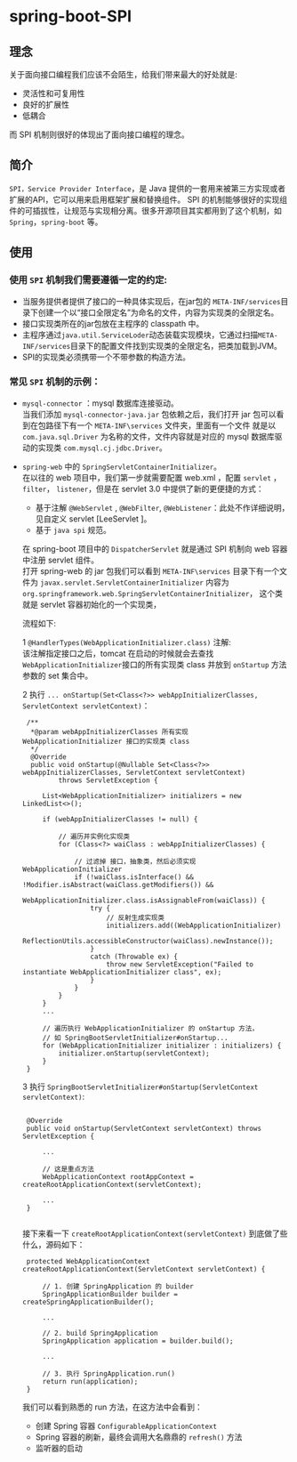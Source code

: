 # spring-boot-SPI

## 理念

关于面向接口编程我们应该不会陌生，给我们带来最大的好处就是:
- 灵活性和可复用性
- 良好的扩展性
- 低耦合

而 SPI 机制则很好的体现出了面向接口编程的理念。

## 简介

`SPI，Service Provider Interface`，是 Java 提供的一套用来被第三方实现或者扩展的API，它可以用来启用框架扩展和替换组件。
SPI 的机制能够很好的实现组件的可插拔性，让规范与实现相分离。很多开源项目其实都用到了这个机制，如 `Spring`，`spring-boot` 等。

## 使用

### 使用 ``SPI`` 机制我们需要遵循一定的约定:
- 当服务提供者提供了接口的一种具体实现后，在jar包的 `META-INF/services`目录下创建一个以“接口全限定名”为命名的文件，内容为实现类的全限定名。
- 接口实现类所在的jar包放在主程序的 classpath 中。
- 主程序通过`java.util.ServiceLoder`动态装载实现模块，它通过扫描`META-INF/services`目录下的配置文件找到实现类的全限定名，把类加载到JVM。
- SPI的实现类必须携带一个不带参数的构造方法。

### 常见 ``SPI`` 机制的示例：
- `mysql-connector` ：mysql 数据库连接驱动。  
当我们添加 `mysql-connector-java.jar` 包依赖之后，我们打开 jar 包可以看到在包路径下有一个 `META-INF\services` 文件夹，里面有一个文件
就是以 `com.java.sql.Driver` 为名称的文件，文件内容就是对应的 mysql 数据库驱动的实现类 `com.mysql.cj.jdbc.Driver`。

- `spring-web` 中的 `SpringServletContainerInitializer`。  
在以往的 web 项目中，我们第一步就需要配置 web.xml ，配置 `servlet` ， `filter`， `listener`，但是在 servlet 3.0 中提供了新的更便捷的方式：
   
   - 基于注解 `@WebServlet` , `@WebFilter`, `@WebListener`：此处不作详细说明，见自定义 servlet [LeeServlet ]。
   - 基于 `java spi` 规范。
     
   在 spring-boot 项目中的 `DispatcherServlet` 就是通过 SPI 机制向 web 容器中注册 servlet 组件。  
   打开 spring-web 的 jar 包我们可以看到 `META-INF\services`
   目录下有一个文件为 `javax.servlet.ServletContainerInitializer` 内容为 `org.springframework.web.SpringServletContainerInitializer`，
   这个类就是 servlet 容器初始化的一个实现类，  
   
   流程如下:
   
   1 `@HandlerTypes(WebApplicationInitializer.class)` 注解:  
   该注解指定接口之后，tomcat 在启动的时候就会去查找`WebApplicationInitializer`接口的所有实现类 class 并放到 `onStartup` 方法参数的 set 集合中。
   
   2 执行 `... onStartup(Set<Class<?>> webAppInitializerClasses, ServletContext servletContext)`：  
   ```
    /**
     *@param webAppInitializerClasses 所有实现 WebApplicationInitializer 接口的实现类 class
     */
     @Override
	 public void onStartup(@Nullable Set<Class<?>> webAppInitializerClasses, ServletContext servletContext)
			throws ServletException {

		List<WebApplicationInitializer> initializers = new LinkedList<>();

		if (webAppInitializerClasses != null) {
		
		    // 遍历并实例化实现类
			for (Class<?> waiClass : webAppInitializerClasses) {
			
				// 过滤掉 接口，抽象类，然后必须实现 WebApplicationInitializer
				if (!waiClass.isInterface() && !Modifier.isAbstract(waiClass.getModifiers()) &&
						WebApplicationInitializer.class.isAssignableFrom(waiClass)) {
					try {
					    // 反射生成实现类
						initializers.add((WebApplicationInitializer)
								ReflectionUtils.accessibleConstructor(waiClass).newInstance());
					}
					catch (Throwable ex) {
						throw new ServletException("Failed to instantiate WebApplicationInitializer class", ex);
					}
				}
			}
		}
        ...
		
		// 遍历执行 WebApplicationInitializer 的 onStartup 方法，
		// 如 SpringBootServletInitializer#onStartup...
		for (WebApplicationInitializer initializer : initializers) {
			initializer.onStartup(servletContext);
		}
	}

   ```
   3 执行 `SpringBootServletInitializer#onStartup(ServletContext servletContext)`:
   ```
   
    @Override
   	public void onStartup(ServletContext servletContext) throws ServletException {
   		
   		...
   		
   		// 这是重点方法
   		WebApplicationContext rootAppContext = createRootApplicationContext(servletContext);
   		
   		...
   	}
    
   ```
   
   接下来看一下 `createRootApplicationContext(servletContext)` 到底做了些什么，源码如下：
   
   ```
    protected WebApplicationContext createRootApplicationContext(ServletContext servletContext) {
    
        // 1. 创建 SpringApplication 的 builder
		SpringApplicationBuilder builder = createSpringApplicationBuilder();
	
	    ...
		
		// 2. build SpringApplication
		SpringApplication application = builder.build();
		
		...
		
		// 3. 执行 SpringApplication.run()
		return run(application);
	}

    ```
  我们可以看到熟悉的 run 方法，在这方法中会看到：
  - 创建 Spring 容器 `ConfigurableApplicationContext`
  - Spring 容器的刷新，最终会调用大名鼎鼎的 `refresh()` 方法
  - 监听器的启动



